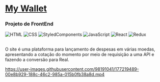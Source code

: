 # <a href="ioott.github.io/my-wallet">My Wallet</a>
### Projeto de FrontEnd
<div align="left">
  <img alt="HTML" src="https://img.shields.io/badge/-HTML-black?style=flat-square&logo=html5&logoColor=white">
  <img alt="CSS" src="https://img.shields.io/badge/-CSS-black?style=flat-square&logo=css3">
  <img alt="StyledComponents" src="https://img.shields.io/badge/-StyledComponents-black?style=flat-square&logo=StyledComponents">
  <img alt="JavaScript" src="https://img.shields.io/badge/-JavaScript-black?style=flat-square&logo=javascript">
  <img alt="React" src="https://img.shields.io/badge/-React-black?style=flat-square&logo=react">
  <img alt="Redux" src="https://img.shields.io/badge/-Redux-black?style=flat-square&logo=redux">
</div>
<br/>

O site é uma plataforma para lançamento de despesas em várias moedas, apresentando a cotação do momento por meio de requisição a uma API e fazendo a conversão para Real.

https://user-images.githubusercontent.com/98191041/177219489-00e8b929-188c-46c2-985a-015b0fb38a8d.mp4

